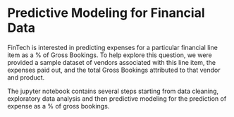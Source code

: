 # Predictive Modeling for Financial Data
FinTech is interested in predicting expenses for a particular financial line item as a % of Gross Bookings. To help explore this question, we were provided a sample dataset of vendors associated with this line item, the expenses paid out, and the total Gross Bookings attributed to that vendor and product.

The jupyter notebook contains several steps starting from data cleaning, exploratory data analysis and then predictive modeling for the prediction of expense as a % of gross bookings. 
